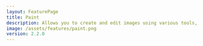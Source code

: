```yaml
---
layout: FeaturePage
title: Paint
description: Allows you to create and edit images using various tools, such as brushes, shapes, text, colors, and more in Win7 Simu
image: /assets/features/paint.png
version: 2.2.0
---
```

